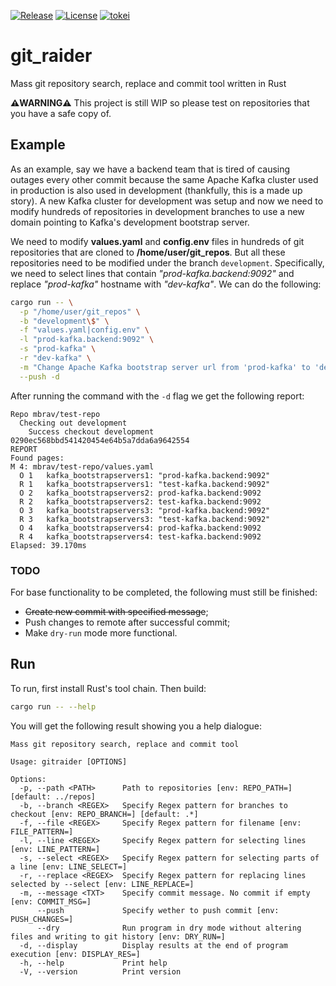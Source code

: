 [![Release](https://github.com/mbrav/git_raider/actions/workflows/release.yml/badge.svg)](https://github.com/mbrav/git_raider/actions/workflows/release.yml)
[![License](https://img.shields.io/badge/License-BSD_3--Clause-yellow.svg)](https://opensource.org/licenses/BSD-3-Clause)
[![tokei](https://tokei.rs/b1/github/mbrav/git_raider?category=lines)](https://tokei.rs/b1/github/mbrav/git_raider)

# git_raider

Mass git repository search, replace and commit tool written in Rust

**⚠️WARNING⚠️** This project is still WIP so please test on repositories that you have a safe copy of.

## Example

As an example, say we have a backend team that is tired of causing outages every other commit because the same Apache Kafka cluster used in production is also used in development (thankfully, this is a made up story). A new Kafka cluster for development was setup and now we need to modify hundreds of repositories in development branches to use a new domain pointing to Kafka's development bootstrap server.

We need to modify **values.yaml** and **config.env** files in hundreds of git repositories that are cloned to **/home/user/git_repos**. But all these repositories need to be modified under the branch `development`. Specifically, we need to select lines that contain *"prod-kafka.backend:9092"* and replace *"prod-kafka"* hostname with *"dev-kafka"*.  We can do the following:

```bash
cargo run -- \
  -p "/home/user/git_repos" \
  -b "development\$" \
  -f "values.yaml|config.env" \
  -l "prod-kafka.backend:9092" \
  -s "prod-kafka" \
  -r "dev-kafka" \
  -m "Change Apache Kafka bootstrap server url from 'prod-kafka' to 'dev-kafka'" \
  --push -d
```

After running the command with the `-d` flag we get the following report:

```text
Repo mbrav/test-repo
  Checking out development
    Success checkout development 0290ec568bbd541420454e64b5a7dda6a9642554
REPORT
Found pages:
M 4: mbrav/test-repo/values.yaml
  O 1   kafka_bootstrapservers1: "prod-kafka.backend:9092"
  R 1   kafka_bootstrapservers1: "test-kafka.backend:9092"
  O 2   kafka_bootstrapservers2: prod-kafka.backend:9092
  R 2   kafka_bootstrapservers2: test-kafka.backend:9092
  O 3   kafka_bootstrapservers3: "prod-kafka.backend:9092"
  R 3   kafka_bootstrapservers3: "test-kafka.backend:9092"
  O 4   kafka_bootstrapservers4: prod-kafka.backend:9092
  R 4   kafka_bootstrapservers4: test-kafka.backend:9092
Elapsed: 39.170ms
```

### TODO

For base functionality to be completed, the following must still be finished:

* ~~Create new commit with specified message~~;
* Push changes to remote after successful commit;
* Make `dry-run` mode more functional.

## Run

To run, first install Rust's tool chain. Then build:

```bash
cargo run -- --help
```

You will get the following result showing you a help dialogue:

```text
Mass git repository search, replace and commit tool

Usage: gitraider [OPTIONS]

Options:
  -p, --path <PATH>      Path to repositories [env: REPO_PATH=] [default: ../repos]
  -b, --branch <REGEX>   Specify Regex pattern for branches to checkout [env: REPO_BRANCH=] [default: .*]
  -f, --file <REGEX>     Specify Regex pattern for filename [env: FILE_PATTERN=]
  -l, --line <REGEX>     Specify Regex pattern for selecting lines [env: LINE_PATTERN=]
  -s, --select <REGEX>   Specify Regex pattern for selecting parts of a line [env: LINE_SELECT=]
  -r, --replace <REGEX>  Specify Regex pattern for replacing lines selected by --select [env: LINE_REPLACE=]
  -m, --message <TXT>    Specify commit message. No commit if empty [env: COMMIT_MSG=]
      --push             Specify wether to push commit [env: PUSH_CHANGES=]
      --dry              Run program in dry mode without altering files and writing to git history [env: DRY_RUN=]
  -d, --display          Display results at the end of program execution [env: DISPLAY_RES=]
  -h, --help             Print help
  -V, --version          Print version
```
